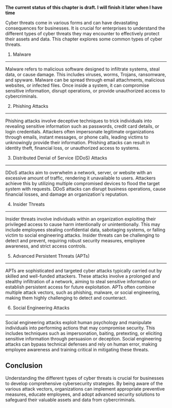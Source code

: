 **The current status of this chapter is draft. I will finish it later when I have time**

Cyber threats come in various forms and can have devastating consequences for businesses. It is crucial for enterprises to understand the different types of cyber threats they may encounter to effectively protect their assets and data. This chapter explores some common types of cyber threats.

1. Malware
----------

Malware refers to malicious software designed to infiltrate systems, steal data, or cause damage. This includes viruses, worms, Trojans, ransomware, and spyware. Malware can be spread through email attachments, malicious websites, or infected files. Once inside a system, it can compromise sensitive information, disrupt operations, or provide unauthorized access to cybercriminals.

2. Phishing Attacks
-------------------

Phishing attacks involve deceptive techniques to trick individuals into revealing sensitive information such as passwords, credit card details, or login credentials. Attackers often impersonate legitimate organizations through emails, instant messages, or phone calls, leading victims to unknowingly provide their information. Phishing attacks can result in identity theft, financial loss, or unauthorized access to systems.

3. Distributed Denial of Service (DDoS) Attacks
-----------------------------------------------

DDoS attacks aim to overwhelm a network, server, or website with an excessive amount of traffic, rendering it unavailable to users. Attackers achieve this by utilizing multiple compromised devices to flood the target system with requests. DDoS attacks can disrupt business operations, cause financial losses, and damage an organization's reputation.

4. Insider Threats
------------------

Insider threats involve individuals within an organization exploiting their privileged access to cause harm intentionally or unintentionally. This may include employees stealing confidential data, sabotaging systems, or falling victim to social engineering attacks. Insider threats can be challenging to detect and prevent, requiring robust security measures, employee awareness, and strict access controls.

5. Advanced Persistent Threats (APTs)
-------------------------------------

APTs are sophisticated and targeted cyber attacks typically carried out by skilled and well-funded attackers. These attacks involve a prolonged and stealthy infiltration of a network, aiming to steal sensitive information or establish persistent access for future exploitation. APTs often combine multiple attack vectors, such as phishing, malware, or social engineering, making them highly challenging to detect and counteract.

6. Social Engineering Attacks
-----------------------------

Social engineering attacks exploit human psychology and manipulate individuals into performing actions that may compromise security. This includes techniques such as impersonation, baiting, pretexting, or eliciting sensitive information through persuasion or deception. Social engineering attacks can bypass technical defenses and rely on human error, making employee awareness and training critical in mitigating these threats.

Conclusion
----------

Understanding the different types of cyber threats is crucial for businesses to develop comprehensive cybersecurity strategies. By being aware of the various attack vectors, organizations can implement appropriate preventive measures, educate employees, and adopt advanced security solutions to safeguard their valuable assets and data from cybercriminals.
